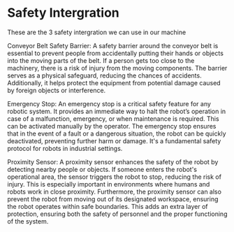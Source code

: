 # Safety Intergration
These are the 3 safety intergration we can use in our machine

Conveyor Belt Safety Barrier:
A safety barrier around the conveyor belt is essential to prevent people from accidentally putting their hands or objects into the moving parts of the belt. If a person gets too close to the machinery, there is a risk of injury from the moving components. The barrier serves as a physical safeguard, reducing the chances of accidents. Additionally, it helps protect the equipment from potential damage caused by foreign objects or interference.

Emergency Stop: 
An emergency stop is a critical safety feature for any robotic system. It provides an immediate way to halt the robot’s operation in case of a malfunction, emergency, or when maintenance is required. This can be activated manually by the operator. The emergency stop ensures that in the event of a fault or a dangerous situation, the robot can be quickly deactivated, preventing further harm or damage. It's a fundamental safety protocol for robots in industrial settings.

Proximity Sensor: 
A proximity sensor enhances the safety of the robot by detecting nearby people or objects. If someone enters the robot's operational area, the sensor triggers the robot to stop, reducing the risk of injury. This is especially important in environments where humans and robots work in close proximity. Furthermore, the proximity sensor can also prevent the robot from moving out of its designated workspace, ensuring the robot operates within safe boundaries. This adds an extra layer of protection, ensuring both the safety of personnel and the proper functioning of the system.